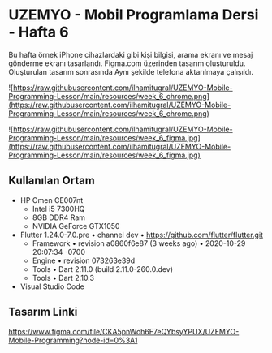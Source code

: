 # UZEMYO - Mobil Programlama Dersi - Hafta 6

Bu hafta örnek iPhone cihazlardaki gibi kişi bilgisi, arama ekranı ve mesaj gönderme ekranı tasarlandı. Figma.com üzerinden tasarım oluşturuldu. Oluşturulan tasarım sonrasında Aynı şekilde telefona aktarılmaya çalışıldı.

![https://raw.githubusercontent.com/ilhamitugral/UZEMYO-Mobile-Programming-Lesson/main/resources/week_6_chrome.png](https://raw.githubusercontent.com/ilhamitugral/UZEMYO-Mobile-Programming-Lesson/main/resources/week_6_chrome.png)

![https://raw.githubusercontent.com/ilhamitugral/UZEMYO-Mobile-Programming-Lesson/main/resources/week_6_figma.jpg](https://raw.githubusercontent.com/ilhamitugral/UZEMYO-Mobile-Programming-Lesson/main/resources/week_6_figma.jpg)

## Kullanılan Ortam
* HP Omen CE007nt
  * Intel i5 7300HQ
  * 8GB DDR4 Ram
  * NVIDIA GeForce GTX1050 
* Flutter 1.24.0-7.0.pre • channel dev • https://github.com/flutter/flutter.git
  * Framework • revision a0860f6e87 (3 weeks ago) • 2020-10-29 20:07:34 -0700
  * Engine • revision 073263e39d
  * Tools • Dart 2.11.0 (build 2.11.0-260.0.dev)
  * Tools • Dart 2.10.3
* Visual Studio Code

## Tasarım Linki

https://www.figma.com/file/CKA5pnWoh6F7eQYbsyYPUX/UZEMYO-Mobile-Programming?node-id=0%3A1
